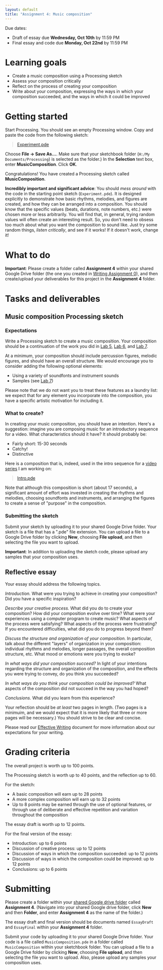 ```yaml
---
layout: default
title: "Assignment 4: Music composition"
---
```


Due dates:

* Draft of essay due **Wednesday, Oct 10th** by 11:59 PM
* Final essay and code due **Monday, Oct 22nd** by 11:59 PM

# Learning goals

* Create a music composition using a Processing sketch
* Assess your composition critically
* Reflect on the process of creating your composition
* Write about your composition, expressing the ways in which your composition succeeded, and the ways in which it could be improved

# Getting started

Start Processing.  You should see an empty Processing window.  Copy and paste the code from the following sketch:

> [Experiment.pde](https://github.com/ycpcs/fys100-fall2018/blob/gh-pages/assign/Experiment.pde)

Choose **File &rarr; Save As...**.  Make sure that your sketchbook folder (`H:/My Documents/Processing`) is selected as the folder.)  In the **Selection** text box, enter **MusicComposition**.  Click **OK**.

Congratulations!  You have created a Processing sketch called **MusicComposition**.

**Incredibly important and significant advice**: You should *mess around* with the code in the starting point sketch (`Experiment.pde`).  It is designed explicitly to demonstrate how basic rhythms, melodies, and figures are created, and how they can be arranged into a composition.  You should know that the specific values (beats, durations, note numbers, etc.) were chosen more or less arbitrarily.  You will find that, in general, trying random values will often create an interesting result.  So, you don't need to obsess too much about what you want the composition to sound like.  Just try some random things, *listen critically*, and see if it works!  If it doesn't work, change it!

# What to do

**Important**: Please create a folder called **Assignment 4** within your shared Google Drive folder (the one you created in [Writing Assignment 0](assign00.html)), and then create/upload your deliverables for this project in the **Assignment 4** folder.

# Tasks and deliverables

## Music composition Processing sketch

### Expectations

Write a Processing sketch to create a music composition.  Your composition should be a continuation of the work you did in [Lab 5](../labs/lab05.html), [Lab 6](../labs/lab06.html), and [Lab 7](../labs/lab07.html).

At a minimum, your composition should include percussion figures, melodic figures, and should have an overall structure.  We would encourage you to consider adding the following optional elements:

* Using a variety of soundfonts and instrument sounds
* Samples (see [Lab 7](../labs/lab07.html))

Please note that we do not want you to treat these features as a laundry list: we expect that for any element you incorporate into the composition, you have a specific artistic motivation for including it.

### What to create?

In creating your music composition, you should have an intention.  Here's a suggestion: imagine you are composing music for an introductory sequence for a video.  What characteristics should it have?  It should probably be:

* Fairly short: 15-30 seconds
* Catchy!
* Distinctive

Here is a composition that is, indeed, used in the intro sequence for a [video series](https://www.youtube.com/playlist?list=PL9zJKV-F2eMyKY6qdesRQP_mAhBCMSw2T) I am working on:

> [Intro.pde](https://github.com/ycpcs/fys100-fall2018/blob/gh-pages/assign/Intro.pde)

Note that although this composition is short (about 17 seconds), a significant amount of effort was invested in creating the rhythms and melodies, choosing soundfonts and instruments, and arranging the figures to create a sense of "purpose" in the composition.

### Submitting the sketch

Submit your sketch by uploading it to your shared Google Drive folder.  Your sketch is a file that has a ".pde" file extension.  You can upload a file to a Google Drive folder by clicking **New**, choosing **File upload**, and then selecting the file you want to upload.

<div class="callout">
<b>Important</b>: In addition to uploading the sketch code, please upload any samples that your composition uses.
</div>

## Reflective essay

Your essay should address the following topics.

*Introduction.*   What were you trying to achieve in creating your composition?  Did you have a specific inspiration?

*Describe your creative process.*  What did you do to create your composition?   How did your composition evolve over time?  What were your experiences using a computer program to create music?  What aspects of the process were satisfying?  What aspects of the process were frustrating?  If you encountered difficulties, what did you do to progress beyond them?

*Discuss the structure and organization of your composition.*  In particular, talk about the different "layers" of organization in your composition: individual rhythms and melodies, longer passages, the overall composition structure, etc.  What mood or emotions were you trying to evoke?

*In what ways did your composition succeed?*  In light of your intentions regarding the structure and organization of the composition, and the effects you were trying to convey, do you think you succeeded?

*In what ways do you think your composition could be improved?*  What aspects of the composition did not succeed in the way you had hoped?

*Conclusions.*  What did you learn from this experience?

Your reflection should be *at least* two pages in length.  (Two pages is a minimuim, and we would expect that it is more likely that three or more pages will be necessary.)  You should strive to be clear and concise.

Please read our [Effective Writing](../outcomes/writing.html) document for more information about our expectations for your writing.

# Grading criteria

The overall project is worth up to 100 points.

The Processing sketch is worth up to 40 points, and the reflection up to 60.

For the sketch:

* A basic composition will earn up to 28 points
* A more complex composition will earn up to 32 points
* Up to 8 points may be earned through the use of optional features, or through use of deliberate and effective repetition and variation throughout the composition

The essay draft is worth up to 12 points.

For the final version of the essay:

* Introduction: up to 6 points
* Discussion of creative process: up to 12 points
* Discussion of ways in which the composition succeeded: up to 12 points
* Discussion of ways in which the composition could be improved: up to 12 points
* Conclusions: up to 6 points

# Submitting

Please create a folder within your [shared Google drive folder](assign00.html) called **Assignment 4**.  (Navigate into your shared Google drive folder, click **New** and then **Folder**, and enter **Assignment 4** as the name of the folder.)

The essay draft and final version should be documents named `EssayDraft` and `EssayFinal` within your **Assignment 4** folder.

Submit your code by uploading it to your shared Google Drive folder.  Your code is a file called `MusicComposition.pde` in a folder called `MusicComposition` within your sketchbook folder.  You can upload a file to a Google Drive folder by clicking **New**, choosing **File upload**, and then selecting the file you want to upload.  Also, please upload any samples your composition uses.
